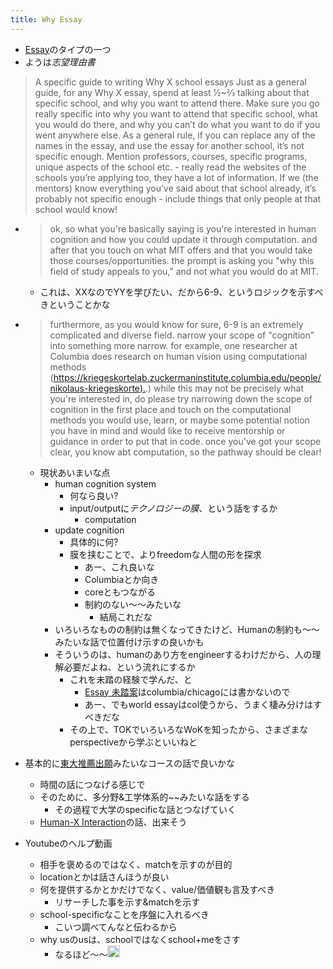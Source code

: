 ```yaml
---
title: Why Essay
---
```


* [Essay](Essay.md)のタイプの一つ
* ようは*志望理由書*

 > 
 > A specific guide to writing Why X school essays
 > Just as a general guide, for any Why X essay, spend at least ½~⅔ talking about that specific school, and why you want to attend there. Make sure you go really specific into why you want to attend that specific school, what you would do there, and why you can’t do what you want to do if you went anywhere else. As a general rule, if you can replace any of the names in the essay, and use the essay for another school, it’s not specific enough. Mention professors, courses, specific programs, unique aspects of the school etc. - really read the websites of the schools you’re applying too, they have a lot of information. If we (the mentors) know everything you’ve said about that school already, it’s probably not specific enough - include things that only people at that school would know!

* 
   > 
   > ok, so what you're basically saying is you're interested in human cognition and how you could update it through computation. and after that you touch on what MIT offers and that you would take those courses/opportunities. the prompt is asking you "why this field of study appeals to you," and not what you would do at MIT.
  
  * これは、XXなのでYYを学びたい、だから6-9、というロジックを示すべきということかな
* 
   > 
   > furthermore, as you would know for sure, 6-9 is an extremely complicated and diverse field. narrow your scope of "cognition" into something more narrow. for example, one researcher at Columbia does research on human vision using computational methods ([https://kriegeskortelab.zuckermaninstitute.columbia.edu/people/nikolaus-kriegeskorte).](https://kriegeskortelab.zuckermaninstitute.columbia.edu/people/nikolaus-kriegeskorte).) while this may not be precisely what you're interested in, do please try narrowing down the scope of cognition in the first place and touch on the computational methods you would use, learn, or maybe some potential notion you have in mind and would like to receive mentorship or guidance in order to put that in code. once you've got your scope clear, you know abt computation, so the pathway should be clear!
  
  * 現状あいまいな点
    * human cognition system
      * 何なら良い?
      * input/outputに*テクノロジーの膜*、という話をするか
        * computation
    * update cognition
      * 具体的に何?
      * 膜を挟むことで、よりfreedomな人間の形を探求
        * あー、これ良いな
        * Columbiaとか向き
        * coreともつながる
        * 制約のない〜〜みたいな
          * 結局これだな
    * いろいろなものの制約は無くなってきたけど、Humanの制約も〜〜みたいな話で位置付け示すの良いかも
    * そういうのは、humanのあり方をengineerするわけだから、人の理解必要だよね、という流れにするか
      * これを未踏の経験で学んだ、と
        * [Essay 未踏案](Essay%20%E6%9C%AA%E8%B8%8F%E6%A1%88.md)はcolumbia/chicagoには書かないので
        * あー、でもworld essayはcol使うから、うまく棲み分けはすべきだな
      * その上で、TOKでいろいろなWoKを知ったから、さまざまなperspectiveから学ぶといいねと
* 基本的に[東大推薦出願](%E6%9D%B1%E5%A4%A7%E6%8E%A8%E8%96%A6%E5%87%BA%E9%A1%98.md)みたいなコースの話で良いかな
  
  * 時間の話につなげる感じで
  * そのために、多分野&工学体系的~~みたいな話をする
    * その過程で大学のspecificな話とつなげていく
  * [Human-X Interaction](Human-X%20Interaction.md)の話、出来そう
* Youtubeのヘルプ動画
  
  * 相手を褒めるのではなく、matchを示すのが目的
  * locationとかは話さんほうが良い
  * 何を提供するかとかだけでなく、value/価値観も言及すべき
    * リサーチした事を示す&matchを示す
  * school-specificなことを序盤に入れるべき
    * こいつ調べてんなと伝わるから
  * why usのusは、schoolではなくschool+meをさす
    * なるほど〜〜<img src='https://scrapbox.io/api/pages/blu3mo-public/blu3mo/icon' alt='blu3mo.icon' height="19.5"/>
